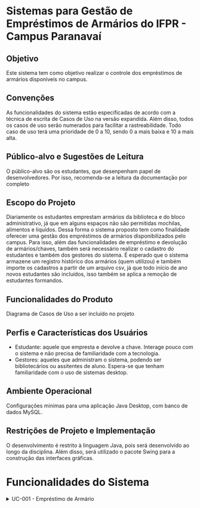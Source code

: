 # Sistemas para Gestão de Empréstimos de Armários do IFPR - Campus Paranavaí

## Objetivo
Este sistema tem como objetivo realizar o controle dos empréstimos de armários disponíveis no campus.

## Convenções
As funcionalidades do sistema estão especificadas de acordo com a técnica de escrita de Casos de Uso na versão expandida. Além disso, todos os casos de uso serão numerados para facilitar a rastreabilidade. Todo caso de uso terá uma prioridade de 0 a 10, sendo 0 a mais baixa e 10 a mais alta.

## Público-alvo e Sugestões de Leitura
O público-alvo são os estudantes, que desenpenham papel de desenvolvedores. Por isso, recomenda-se a leitura da documentação por completo

## Escopo do Projeto
Diariamente os estudantes emprestam armários da biblioteca e do bloco administrativo, já que em alguns espaços não são permitidas mochilas, alimentos e liquídos. Dessa forma o sistema proposto tem como finalidade oferecer uma gestão dos empréstimos de armários disponibilizados pelo campus. Para isso, além das funcionalidades de empréstimo e devolução de armários/chaves, também será necessário realizar o cadastro do estudantes e também dos gestores do sistema. É esperado que o sistema armazene um registro histórico dos armários (quem utilizou) e também importe os cadastros a partir de um arquivo csv, já que todo início de ano novos estudantes são incluídos, isso também se aplica a remoção de estudantes formandos.

## Funcionalidades do Produto
Diagrama de Casos de Uso a ser incluído no projeto

## Perfis e Características dos Usuários

- Estudante: aquele que empresta e devolve a chave. Interage pouco com o sistema e não precisa de familiaridade com a tecnologia.
- Gestores: aqueles que administram o sistema, podendo ser bibliotecários ou assitentes de aluno. Espera-se que tenham familiaridade com o uso de sistemas desktop.

## Ambiente Operacional
Configurações minímas para uma aplicação Java Desktop, com banco de dados MySQL.

## Restrições de Projeto e Implementação
O desenvolvimento é restrito à linguagem Java, pois será desenvolvido ao longo da disciplina. Além disso, será utilizado o pacote Swing para a construção das interfaces gráficas.

# Funcionalidades do Sistema

<details>
  <summary>UC-001 - Empréstimo de Armário</summary>
  
| Seções                    |              Descrição               |
|----------                 | -------------                        |
| Nome do Caso de Uso       | UC-001 - Empréstimo de Armário       |
| Prioridade                | 10                                   | 
| Ator Principal            | Estudante                            |
| Ator Secundário           |                                      |
| Interessados e Interesses | Gestão do Campus                     |
| Pré-condições             | Estudante precisa estar cadastrado   |
| Garantias de Sucesso      | O estado do armário é atualizado para ocupado e o empréstimo é realizado.   |
| Cenário de sucesso principal | 1. o estudante chega ao terminal para registrar o número do armário que pegou. <br> 2. O estudante informa suas credenciais. <br> 3. O estudante informa o armário que está emprestando. <br> 4. O estudante aceita os termos de uso. <br> 5. O estudante confirma o empréstimo. <br> 6. O sistema exibe a mensagem de confirmação.|
| Cenários alternativos | **2.1 Matrícula não encontrada** <br> 2.1.1  Sistema informa que matrícula não foi encontrada. <br> 2.1.2 Retorna ao passo 2. <br> **2.2 Senha incorreta** <br> 2.2.1  Sistema informa que a senha está incorreta. <br> 2.2.2 Retorna ao passo 2. <br> **2.3 Matrícula inativa** <br>2.3.1 O sistema informa que a matrícula está inativa <br> 2.3.2 Procurar um administrador (bibliotecário ou assistente de aluno) para regularizar o cadastro. <br> 2.3.3 Retorna para o passo 2. <br> **3.1 Armário indisponível** <br> 3.1.1 O sistema informa que o armário está indisponível. <br> 3.1.2 O estudante informa o administrador para regularizar a siutação. <br> 3.1.3 Retorna para o passo 1. <br> **4.1 Não aceitou os termos de uso** <br> 4.1.1 O sistema informa que o estudante deve estar de acordo com os termos de uso. <br> 4.1.2 Retorna para o passo 4. |
|Variantes| Não se aplica. |
|Cenário alternativo das variantes | Não se aplica. |
|Variantes tecnológicas| Não se aplica.|
|Frequência de ocorrência| Várias vezes ao dia. Sendo essa a principal funcionalidade do sistema.|
|Diversos| Não se aplica.|
|Regras de Negócio| O processo de empréstimo é realizado pelo próprio estudante. Ele deve pegar a chave, dirigir-se ao terminal de empréstimos e efetuar o registro. Durante o ato de empréstimo, não é necessário uma área restrita para o estudante. A senha é utilizada para que a reserva não seja efetuada em nome de outro estudante.|

</details>


